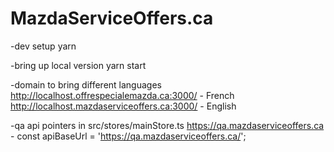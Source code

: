 # MazdaServiceOffers.ca


-dev setup
yarn

-bring up local version
yarn start

-domain to bring different languages
http://localhost.offrespecialemazda.ca:3000/ - French
http://localhost.mazdaserviceoffers.ca:3000/ - English

-qa api pointers in src/stores/mainStore.ts
https://qa.mazdaserviceoffers.ca - const apiBaseUrl = 'https://qa.mazdaserviceoffers.ca/'; 
